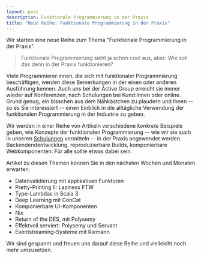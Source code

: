 ```yaml
---
layout: post
description: Funktionale Programmierung in der Praxis
title: "Neue Reihe: Funktionale Programmierung in der Praxis"
---
```


Wir starten eine neue Reihe zum Thema "Funktionale Programmierung in der
Praxis".

<!-- more start -->

> Funktionale Programmierung sieht ja schon cool aus, aber: Wie soll
> das denn in der Praxis funktionieren?

Viele Programmierer:innen, die sich mit funktionaler Programmierung
beschäftigen, werden diese Bemerkungen in der einen oder anderen
Ausführung kennen.  Auch uns bei der Active Group erreicht sie immer
wieder auf Konferenzen, nach Schulungen bei Kund:innen oder online.
Grund genug, ein bisschen aus dem Nähkästchen zu plaudern und Ihnen --
so es Sie interessiert -- einen Einblick in die alltägliche Verwendung
der funktionalen Programmierung in der Industrie zu geben.

Wir werden in einer Reihe von Artikeln verschiedene *konkrete*
Beispiele geben, wie Konzepte der funktionalen Programmierung -- wie
wir sie auch in unseren
[Schulungen](https://www.active-group.de/schulung/) vermitteln -- in
der Praxis angewendet werden.  Backendendentwicklung, reproduzierbare
Builds, komponierbare Webkomponenten: Für alle sollte etwas dabei
sein.

Artikel zu diesen Themen können Sie in den nächsten Wochen und Monaten
erwarten:

- Datenvalidierung mit applikativen Funktoren
- Pretty-Printing II: Laziness FTW
- Type-Lambdas in Scala 3
- Deep Learning mit ConCat
- Komponierbare UI-Komponenten
- Nix
- Return of the DES, mit Polysemy
- Effektvoll serviert: Polysemy und Servant
- Eventstreaming-Systeme mit Riemann

Wir sind gespannt und freuen uns darauf diese Reihe und vielleicht
noch mehr umzusetzen.
